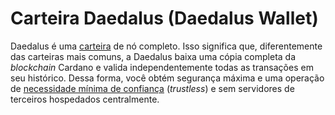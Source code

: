 # Carteira Daedalus (Daedalus Wallet)

Daedalus é uma [carteira](Carteira.md) de nó completo. Isso significa que, diferentemente das carteiras mais comuns, a Daedalus baixa uma cópia completa da _blockchain_ Cardano e valida independentemente todas as transações em seu histórico. Dessa forma, você obtém segurança máxima e uma operação de [necessidade mínima de confiança](Sistema%20de%20Necessidade%20M%C3%ADnima%20de%20Confian%C3%A7a.md) (_trustless_) e sem servidores de terceiros hospedados centralmente.
